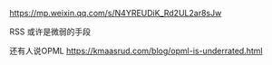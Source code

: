 https://mp.weixin.qq.com/s/N4YREUDiK_Rd2UL2ar8sJw

RSS 或许是微弱的手段

还有人说OPML https://kmaasrud.com/blog/opml-is-underrated.html